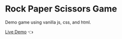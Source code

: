 # Rock Paper Scissors Game
Demo game using vanilla js, css, and html.

[Live Demo](https://jessemutz.github.io/rock-paper-scissors/) 👈